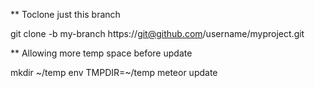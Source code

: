 ** Toclone just this branch

git clone -b my-branch https://git@github.com/username/myproject.git

** Allowing more temp space before update

mkdir ~/temp
env TMPDIR=~/temp meteor update